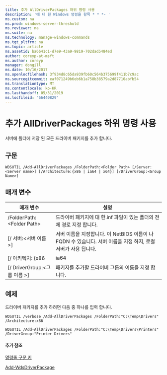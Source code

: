 ```yaml
---
title: 추가 AllDriverPackages 하위 명령 사용
description: '에 대 한 Windows 명령을 항목 * * *- '
ms.custom: na
ms.prod: windows-server-threshold
ms.reviewer: na
ms.suite: na
ms.technology: manage-windows-commands
ms.tgt_pltfrm: na
ms.topic: article
ms.assetid: ba6641c1-d7e9-43a9-9819-702dad5484ed
author: coreyp-at-msft
ms.author: coreyp
manager: dongill
ms.date: 10/16/2017
ms.openlocfilehash: 3f934d8c65da939fb60c564b375699f411b7c9ac
ms.sourcegitcommit: eaf071249b6eb6b1a758b38579a2d87710abfb54
ms.translationtype: MT
ms.contentlocale: ko-KR
ms.lasthandoff: 05/31/2019
ms.locfileid: "66440829"
---
```

# <a name="using-the-add-alldriverpackages-subcommand"></a>추가 AllDriverPackages 하위 명령 사용



서버에 폴더에 저장 된 모든 드라이버 패키지를 추가 합니다.

## <a name="syntax"></a>구문

```
WDSUTIL /Add-AllDriverPackages /FolderPath:<Folder Path> [/Server:<Server name>] [/Architecture:{x86 | ia64 | x64}] [/DriverGroup:<Group Name>]
```

## <a name="parameters"></a>매개 변수

|          매개 변수           |                                                              설명                                                              |
|------------------------------|---------------------------------------------------------------------------------------------------------------------------------------|
|  /FolderPath:\<Folder Path>  |                      드라이버 패키지에 대 한.inf 파일이 있는 폴더의 전체 경로 지정 합니다.                      |
|   [/ 서버:\<서버 이름 >]   | 서버 이름을 지정합니다. 이 NetBIOS 이름이 나 FQDN 수 있습니다. 서버 이름을 지정 하지, 로컬 서버가 사용 됩니다. |
|     [/ 아키텍처: {x86      |                                                                 ia64                                                                  |
| [/ DriverGroup:\<그룹 이름 >] |                             패키지를 추가할 드라이버 그룹의 이름을 지정 합니다.                             |

## <a name="BKMK_examples"></a>예제

드라이버 패키지를 추가 하려면 다음 중 하나를 입력 합니다.
```
WDSUTIL /verbose /Add-AllDriverPackages /FolderPath:"C:\Temp\Drivers" /Architecture:x86
```
```
WDSUTIL /Add-AllDriverPackages /FolderPath:"C:\Temp\Drivers\Printers" /DriverGroup:"Printer Drivers"
```

#### <a name="additional-references"></a>추가 참조

[명령줄 구문 키](command-line-syntax-key.md)

[Add-WdsDriverPackage](https://technet.microsoft.com/library/dn283440.aspx)